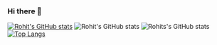 ### Hi there 👋

<!--
**rmurarishetti/rmurarishetti** is a ✨ _special_ ✨ repository because its `README.md` (this file) appears on your GitHub profile.

Here are some ideas to get you started:

- 🔭 I’m currently working on ...
- 🌱 I’m currently learning ...
- 👯 I’m looking to collaborate on ...
- 🤔 I’m looking for help with ...
- 💬 Ask me about ...
- 📫 How to reach me: ...
- 😄 Pronouns: ...
- ⚡ Fun fact: ...
-->

[![Rohit's GitHub stats](https://github-readme-stats.vercel.app/api?username=rmurarishetti)](https://github.com/anuraghazra/github-readme-stats)
![Rohit's GitHub stats](https://github-readme-stats.vercel.app/api?username=rmurarishetti&count_private=true)
![Rohits's GitHub stats](https://github-readme-stats.vercel.app/api?username=rmurarishetti&show_icons=true&theme=radical&bg_color=#FFFFFF)
[![Top Langs](https://github-readme-stats.vercel.app/api/top-langs/?username=rmurarishetti)](https://github.com/anuraghazra/github-readme-stats)
